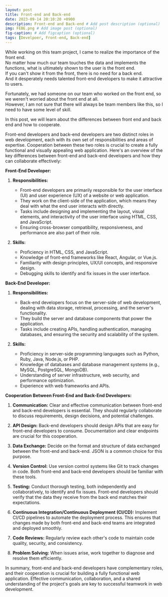 ```yaml
---
layout: post
title: Front-end and Back-end
date: 2023-09-14 20:10:20 +0900
description: Front-end and Back-end # Add post description (optional)
img: FEBE.png # Add image post (optional)
fig-caption: # Add figcaption (optional)
tags: [Develpoer, Front-end, Back-end]
---
```


While working on this team project, I came to realize the importance of the front end.   
No matter how much our team touches the data and implements the functions, what is ultimately shown to the user is the front end.   
If you can't show it from the front, there is no need for a back end.   
And it desperately needs talented front-end developers to make it attractive to users.

Fortunately, we had someone on our team who worked on the front end, so we weren't worried about the front end at all.   
However, I am not sure that there will always be team members like this, so I need to have some level of skill.


In this post, we will learn about the differences between front end and back end and how to cooperate.


Front-end developers and back-end developers are two distinct roles in web development, each with its own set of responsibilities and areas of expertise. Cooperation between these two roles is crucial to create a fully functional and visually appealing web application. Here's an overview of the key differences between front-end and back-end developers and how they can collaborate effectively:

**Front-End Developer:**
1. **Responsibilities:**
   - Front-end developers are primarily responsible for the user interface (UI) and user experience (UX) of a website or web application.
   - They work on the client-side of the application, which means they deal with what the end user interacts with directly.
   - Tasks include designing and implementing the layout, visual elements, and interactivity of the user interface using HTML, CSS, and JavaScript.
   - Ensuring cross-browser compatibility, responsiveness, and performance are also part of their role.

2. **Skills:**
   - Proficiency in HTML, CSS, and JavaScript.
   - Knowledge of front-end frameworks like React, Angular, or Vue.js.
   - Familiarity with design principles, UX/UI concepts, and responsive design.
   - Debugging skills to identify and fix issues in the user interface.

**Back-End Developer:**
1. **Responsibilities:**
   - Back-end developers focus on the server-side of web development, dealing with data storage, retrieval, processing, and the server's functionality.
   - They build the server and database components that power the application.
   - Tasks include creating APIs, handling authentication, managing databases, and ensuring the security and scalability of the system.

2. **Skills:**
   - Proficiency in server-side programming languages such as Python, Ruby, Java, Node.js, or PHP.
   - Knowledge of databases and database management systems (e.g., MySQL, PostgreSQL, MongoDB).
   - Understanding of server infrastructure, web security, and performance optimization.
   - Experience with web frameworks and APIs.

**Cooperation Between Front-End and Back-End Developers:**

1. **Communication:** Clear and effective communication between front-end and back-end developers is essential. They should regularly collaborate to discuss requirements, design decisions, and potential challenges.

2. **API Design:** Back-end developers should design APIs that are easy for front-end developers to consume. Documentation and clear endpoints are crucial for this cooperation.

3. **Data Exchange:** Decide on the format and structure of data exchanged between the front-end and back-end. JSON is a common choice for this purpose.

4. **Version Control:** Use version control systems like Git to track changes in code. Both front-end and back-end developers should be familiar with these tools.

5. **Testing:** Conduct thorough testing, both independently and collaboratively, to identify and fix issues. Front-end developers should verify that the data they receive from the back end matches their expectations.

6. **Continuous Integration/Continuous Deployment (CI/CD):** Implement CI/CD pipelines to automate the deployment process. This ensures that changes made by both front-end and back-end teams are integrated and deployed smoothly.

7. **Code Reviews:** Regularly review each other's code to maintain code quality, security, and consistency.

8. **Problem Solving:** When issues arise, work together to diagnose and resolve them efficiently.

In summary, front-end and back-end developers have complementary roles, and their cooperation is crucial for building a fully functional web application. Effective communication, collaboration, and a shared understanding of the project's goals are key to successful teamwork in web development.